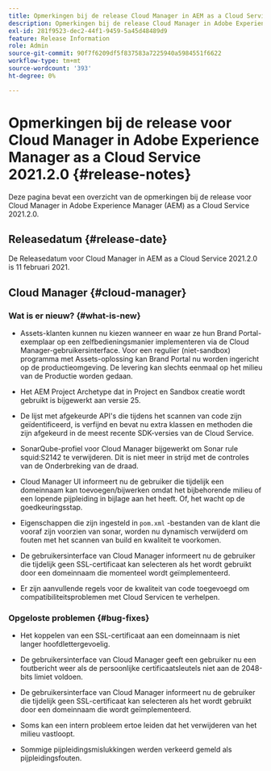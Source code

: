```yaml
---
title: Opmerkingen bij de release Cloud Manager in AEM as a Cloud Service 2021.2.0
description: Opmerkingen bij de release Cloud Manager in Adobe Experience Manager (AEM) as a Cloud Service release 2021.2.0
exl-id: 281f9523-dec2-44f1-9459-5a45d48489d9
feature: Release Information
role: Admin
source-git-commit: 90f7f6209df5f837583a7225940a5984551f6622
workflow-type: tm+mt
source-wordcount: '393'
ht-degree: 0%

---
```


# Opmerkingen bij de release voor Cloud Manager in Adobe Experience Manager as a Cloud Service 2021.2.0 {#release-notes}

Deze pagina bevat een overzicht van de opmerkingen bij de release voor Cloud Manager in Adobe Experience Manager (AEM) as a Cloud Service 2021.2.0.

## Releasedatum {#release-date}

De Releasedatum voor Cloud Manager in AEM as a Cloud Service 2021.2.0 is 11 februari 2021.

## Cloud Manager {#cloud-manager}

### Wat is er nieuw? {#what-is-new}

* Assets-klanten kunnen nu kiezen wanneer en waar ze hun Brand Portal-exemplaar op een zelfbedieningsmanier implementeren via de Cloud Manager-gebruikersinterface. Voor een regulier (niet-sandbox) programma met Assets-oplossing kan Brand Portal nu worden ingericht op de productieomgeving. De levering kan slechts eenmaal op het milieu van de Productie worden gedaan.

* Het AEM Project Archetype dat in Project en Sandbox creatie wordt gebruikt is bijgewerkt aan versie 25.

* De lijst met afgekeurde API&#39;s die tijdens het scannen van code zijn geïdentificeerd, is verfijnd en bevat nu extra klassen en methoden die zijn afgekeurd in de meest recente SDK-versies van de Cloud Service.

* SonarQube-profiel voor Cloud Manager bijgewerkt om Sonar rule squid:S2142 te verwijderen. Dit is niet meer in strijd met de controles van de Onderbreking van de draad.

* Cloud Manager UI informeert nu de gebruiker die tijdelijk een domeinnaam kan toevoegen/bijwerken omdat het bijbehorende milieu of een lopende pijpleiding in bijlage aan het heeft. Of, het wacht op de goedkeuringsstap.

* Eigenschappen die zijn ingesteld in `pom.xml` -bestanden van de klant die vooraf zijn voorzien van sonar, worden nu dynamisch verwijderd om fouten met het scannen van build en kwaliteit te voorkomen.

* De gebruikersinterface van Cloud Manager informeert nu de gebruiker die tijdelijk geen SSL-certificaat kan selecteren als het wordt gebruikt door een domeinnaam die momenteel wordt geïmplementeerd.

* Er zijn aanvullende regels voor de kwaliteit van code toegevoegd om compatibiliteitsproblemen met Cloud Servicen te verhelpen.

### Opgeloste problemen  {#bug-fixes}

* Het koppelen van een SSL-certificaat aan een domeinnaam is niet langer hoofdlettergevoelig.

* De gebruikersinterface van Cloud Manager geeft een gebruiker nu een foutbericht weer als de persoonlijke certificaatsleutels niet aan de 2048-bits limiet voldoen.

* De gebruikersinterface van Cloud Manager informeert nu de gebruiker die tijdelijk geen SSL-certificaat kan selecteren als het wordt gebruikt door een domeinnaam die wordt geïmplementeerd.

* Soms kan een intern probleem ertoe leiden dat het verwijderen van het milieu vastloopt.

* Sommige pijpleidingsmislukkingen werden verkeerd gemeld als pijpleidingsfouten.
